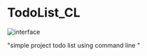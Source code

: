 # TodoList_CL

![interface](https://github.com/ryankamil/TodoList_CL/assets/74499556/529a6448-9461-4712-9e1e-b32788439626)

"simple project todo list using command line "

